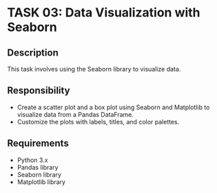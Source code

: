# TASK 03: Data Visualization with Seaborn

## Description
This task involves using the Seaborn library to visualize data.

## Responsibility
- Create a scatter plot and a box plot using Seaborn and Matplotlib to visualize data from a Pandas DataFrame.
- Customize the plots with labels, titles, and color palettes.

## Requirements
- Python 3.x
- Pandas library
- Seaborn library
- Matplotlib library
